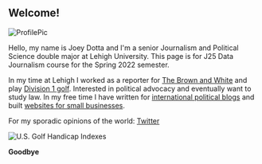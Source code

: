 ## Welcome!

![ProfilePic](https://github.com/JosephDotta/JosephDotta.github.io/blob/main/20-08-25a+UBI+in+America+-+Joey+Dotta.jpg?raw=true)

Hello, my name is Joey Dotta and I'm a senior Journalism and Political Science double major at Lehigh University. This page is for J25 Data Journalism course for the Spring 2022 semester. 

In my time at Lehigh I worked as a reporter for [The Brown and White](https://thebrownandwhite.com/) and play [Division 1 golf](https://lehighsports.com/sports/mens-golf/roster/joseph-dotta/15792). Interested in political advocacy and eventually want to study law. In my free time I have written for [international political blogs](https://www.ubilabnetwork.org/blog/ubi-in-america) and built [websites for small businesses](https://mdfabinc.com/).

For my sporadic opinions of the world: [Twitter](https://twitter.com/jdotta13)

![U.S. Golf Handicap Indexes](blob:chrome-untrusted://media-app/808295ae-4ed1-4eee-994c-56ad3dc5a0ac)

**Goodbye**
